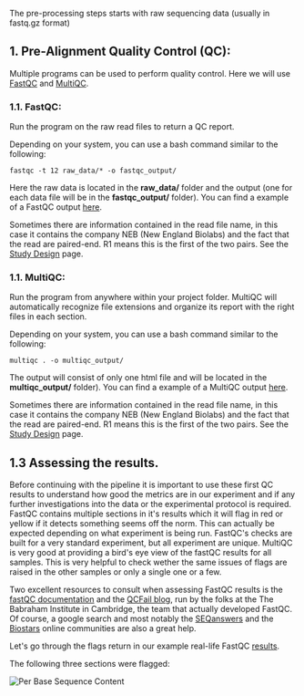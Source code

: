 The pre-processing steps starts with raw sequencing data (usually in fastq.gz format)

## 1. Pre-Alignment Quality Control (QC):

Multiple programs can be used to perform quality control. Here we will use [FastQC](https://www.bioinformatics.babraham.ac.uk/projects/fastqc/) and [MultiQC](https://multiqc.info/docs/).

### 1.1. FastQC:

Run the program on the raw read files to return a QC report. 

Depending on your system, you can use a bash command similar to the following:

`fastqc -t 12 raw_data/* -o fastqc_output/`

Here the raw data is located in the **raw_data/** folder and the output (one for each data file will be in the **fastqc_output/** folder). You can find a example of a FastQC output [here](https://ludmercentre.github.io/rna-seq_workflow/data_files/fastqc_output/raw_data/NS.1223.004.NEBNext_dual_i7_A1---NEBNext_dual_i5_A1.03_32_vHIP_R1_fastqc.html).

Sometimes there are information contained in the read file name, in this case it contains the company NEB (New England Biolabs) and the fact that the read are paired-end. R1 means this is the first of the two pairs. See the [Study Design](https://ludmercentre.github.io/rna-seq_workflow/markdown_files/study_design.html) page.

### 1.1. MultiQC:

Run the program from anywhere within your project folder. MultiQC will automatically recognize file extensions and organize its report with the right files in each section.

Depending on your system, you can use a bash command similar to the following:

`multiqc . -o multiqc_output/`

The output will consist of only one html file and will be located in the **multiqc_output/** folder). You can find a example of a MultiQC output [here](https://ludmercentre.github.io/rna-seq_workflow/data_files/multiqc_output/multiqc_report.html).

Sometimes there are information contained in the read file name, in this case it contains the company NEB (New England Biolabs) and the fact that the read are paired-end. R1 means this is the first of the two pairs. See the [Study Design](https://ludmercentre.github.io/rna-seq_workflow/markdown_files/study_design.html) page.

## 1.3 Assessing the results. 

Before continuing with the pipeline it is important to use these first QC results to understand how good the metrics are in our experiment and if any further investigations into the data or the experimental protocol is required. FastQC contains multiple sections in it's results which it will flag in red or yellow if it detects something seems off the norm. This can actually be expected depending on what experiment is being run. FastQC's checks are built for a very standard experiment, but all experiment are unique. MultiQC is very good at providing a bird's eye view of the fastQC results for all samples. This is very helpful to check wether the same issues of flags are raised in the other samples or only a single one or a few.

Two excellent resources to consult when assessing FastQC results is the [fastQC documentation](https://www.bioinformatics.babraham.ac.uk/projects/fastqc/) and the [QCFail blog](https://sequencing.qcfail.com/), run by the folks at the The Babraham Institute in Cambridge, the team that actually developed FastQC. Of course, a google search and most notably the [SEQanswers](http://seqanswers.com/) and the [Biostars](https://www.biostars.org/) online communities are also a great help.

Let's go through the flags return in our example real-life FastQC [results](https://ludmercentre.github.io/rna-seq_workflow/data_files/fastqc_output/raw_data/NS.1223.004.NEBNext_dual_i7_A1---NEBNext_dual_i5_A1.03_32_vHIP_R1_fastqc.html).

The following three sections were flagged:

![Per Base Sequence Content](https://ludmercentre.github.io/rna-seq_workflow/markdown_files/per_base_sequence_content_fastqc_results.png)
